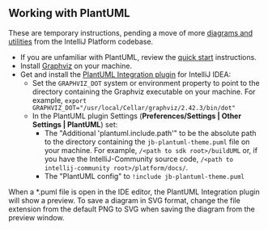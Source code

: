 ## Working with PlantUML
These are temporary instructions, pending a move of more [diagrams and utilities](https://github.com/JetBrains/intellij-community/tree/master/platform/docs) from the IntelliJ Platform codebase.

* If you are unfamiliar with PlantUML, review the [quick start](https://plantuml.com/starting) instructions. 
* Install [Graphviz](https://plantuml.com/graphviz-dot) on your machine. 
* Get and install the [PlantUML Integration plugin](https://plugins.jetbrains.com/plugin/7017-plantuml-integration) for IntelliJ IDEA: 
  * Set the `GRAPHVIZ_DOT` system or environment property to point to the directory containing the Graphviz executable on your machine. 
    For example, `export GRAPHVIZ_DOT="/usr/local/Cellar/graphviz/2.42.3/bin/dot"` 
  * In the PlantUML plugin Settings (**Preferences/Settings \| Other Settings \| PlantUML**) set: 
    * The "Additional 'plantuml.include.path'" to be the absolute path to the directory containing the `jb-plantuml-theme.puml` file on your machine. 
      For example, `/<path to sdk root>/buildUML` or, if you have the IntelliJ-Community source code, `/<path to intellij-community root>/platform/docs/`. 
    * The "PlantUML config" to `!include jb-plantuml-theme.puml`
    
When a *.puml file is open in the IDE editor, the PlantUML Integration plugin will show a preview.
To save a diagram in SVG format, change the file extension from the default PNG to SVG when saving the diagram from the preview window. 
